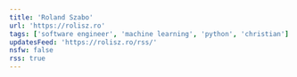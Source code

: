 ```yaml
---
title: 'Roland Szabo'
url: 'https://rolisz.ro'
tags: ['software engineer', 'machine learning', 'python', 'christian']
updatesFeed: 'https://rolisz.ro/rss/'
nsfw: false
rss: true
---
```

